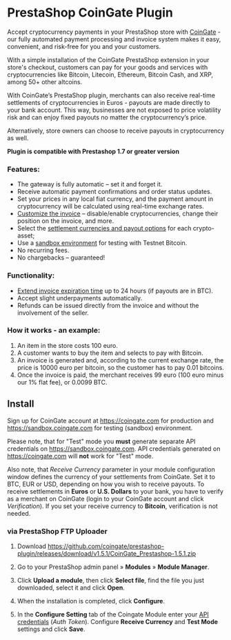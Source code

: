 # PrestaShop CoinGate Plugin

Accept cryptocurrency payments in your PrestaShop store with [CoinGate](https://coingate.com/) - our fully automated payment processing and invoice system makes it easy, convenient, and risk-free for you and your customers.

With a simple installation of the CoinGate PrestaShop extension in your store's checkout, customers can pay for your goods and services with cryptocurrencies like Bitcoin, Litecoin, Ethereum, Bitcoin Cash, and XRP, among 50+ other altcoins.

With CoinGate’s PrestaShop plugin, merchants can also receive real-time settlements of cryptocurrencies in Euros - payouts are made directly to your bank account. This way, businesses are not exposed to price volatility risk and can enjoy fixed payouts no matter the cryptocurrency’s price.

Alternatively, store owners can choose to receive payouts in cryptocurrency as well.

**Plugin is compatible with Prestashop 1.7 or greater version**

### Features:
* The gateway is fully automatic – set it and forget it.
* Receive automatic payment confirmations and order status updates.
* Set your prices in any local fiat currency, and the payment amount in cryptocurrency will be calculated using real-time exchange rates.
* [Customize the invoice](https://blog.coingate.com/2019/03/how-to-customize-merchants-invoice-guide/) – disable/enable cryptocurrencies, change their position on the invoice, and more.
* Select the [settlement currencies and payout options](https://blog.coingate.com/2019/08/payouts-fiat-settlements/) for each crypto-asset;
* Use a [sandbox environment](https://sandbox.coingate.com) for testing with Testnet Bitcoin.
* No recurring fees.
* No chargebacks – guaranteed!

### Functionality:
* [Extend invoice expiration time](https://blog.coingate.com/2017/09/bitcoin-merchant-extend-invoice-expiration-time/) up to 24 hours (if payouts are in BTC).
* Accept slight underpayments automatically.
* Refunds can be issued directly from the invoice and without the involvement of the seller.

### How it works - an example:
1. An item in the store costs 100 euro.
2. A customer wants to buy the item and selects to pay with Bitcoin.
3. An invoice is generated and, according to the current exchange rate, the price is 10000 euro per bitcoin, so the customer has to pay 0.01 bitcoins.
4. Once the invoice is paid, the merchant receives 99 euro (100 euro minus our 1% flat fee), or 0.0099 BTC.

## Install

Sign up for CoinGate account at <https://coingate.com> for production and <https://sandbox.coingate.com> for testing (sandbox) environment.

Please note, that for "Test" mode you **must** generate separate API credentials on <https://sandbox.coingate.com>. API credentials generated on <https://coingate.com> will **not** work for "Test" mode.

Also note, that *Receive Currency* parameter in your module configuration window defines the currency of your settlements from CoinGate. Set it to BTC, EUR or USD, depending on how you wish to receive payouts. To receive settlements in **Euros** or **U.S. Dollars** to your bank, you have to verify as a merchant on CoinGate (login to your CoinGate account and click *Verification*). If you set your receive currency to **Bitcoin**, verification is not needed.

### via PrestaShop FTP Uploader

1. Download <https://github.com/coingate/prestashop-plugin/releases/download/v1.5.1/CoinGate_Prestashop-1.5.1.zip>

2. Go to your PrestaShop admin panel » **Modules** » **Module Manager**.

3. Click **Upload a module**, then click **Select file**, find the file you just downloaded, select it and click **Open**.

4. When the installation is completed, click **Configure**.

4. In the **Configure Setting** tab of the Coingate Module enter your [API credentials](https://support.coingate.com/en/42/how-can-i-create-coingate-api-credentials) (*Auth Token*). Configure **Receive Currency** and **Test Mode** settings and click **Save**.
